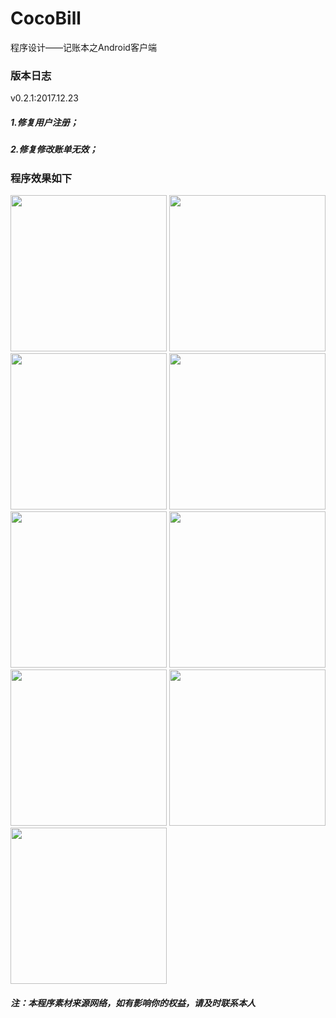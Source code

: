 # CocoBill
程序设计——记账本之Android客户端

### 版本日志
v0.2.1:2017.12.23
##### 1.修复用户注册；
##### 2.修复修改账单无效；

### 程序效果如下

<img width="250" src="https://github.com/zas023/CocoBill/blob/master/imgs/Screenshot_2017-12-25-19-27-06-864_com.copasso.co.png" />
<img width="250" src="https://github.com/zas023/CocoBill/blob/master/imgs/Screenshot_2017-12-25-19-27-14-787_com.copasso.co.png" />
<img width="250" src="https://github.com/zas023/CocoBill/blob/master/imgs/Screenshot_2017-12-25-19-27-27-771_com.copasso.co.png" />
<img width="250" src="https://github.com/zas023/CocoBill/blob/master/imgs/Screenshot_2017-12-25-19-27-34-542_com.copasso.co.png" />
<img width="250" src="https://github.com/zas023/CocoBill/blob/master/imgs/Screenshot_2017-12-25-19-28-02-516_com.copasso.co.png" />
<img width="250" src="https://github.com/zas023/CocoBill/blob/master/imgs/Screenshot_2017-12-25-19-28-11-061_com.copasso.co.png" />
<img width="250" src="https://github.com/zas023/CocoBill/blob/master/imgs/Screenshot_2017-12-25-19-28-35-756_com.copasso.co.png" />
<img width="250" src="https://github.com/zas023/CocoBill/blob/master/imgs/Screenshot_2017-12-25-19-28-54-337_com.copasso.co.png" />
<img width="250" src="https://github.com/zas023/CocoBill/blob/master/imgs/Screenshot_2017-12-25-19-29-03-505_com.copasso.co.png" />

##### 注：本程序素材来源网络，如有影响你的权益，请及时联系本人
